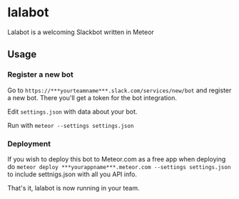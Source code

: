 # lalabot
Lalabot is a welcoming Slackbot written in Meteor

## Usage

### Register a new bot

Go to `https://***yourteamname***.slack.com/services/new/bot` and register a new bot.
There you'll get a token for the bot integration.

Edit `settings.json` with data about your bot.

Run with `meteor --settings settings.json`

### Deployment

If you wish to deploy this bot to Meteor.com as a free app when deploying do
`meteor deploy ***yourappname***.meteor.com --settings settings.json` to include settnigs.json with all you API info.

That's it, lalabot is now running in your team.
